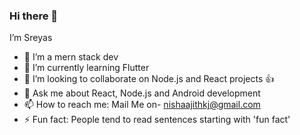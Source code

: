 ### Hi there 👋


I’m Sreyas

- 🔭 I’m a mern stack dev
- 🌱 I’m currently learning Flutter
- 👯 I’m looking to collaborate on Node.js and React projects 👍
- 💬 Ask me about React, Node.js and Android development
- 📫 How to reach me: Mail Me on- nishaajithkj@gmail.com 
- ⚡ Fun fact: People tend to read sentences starting with 'fun fact' 
